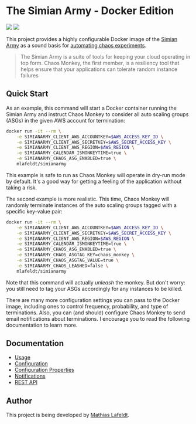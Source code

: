 # The Simian Army - Docker Edition

[![](https://images.microbadger.com/badges/image/mlafeldt/simianarmy.svg)](https://microbadger.com/images/mlafeldt/simianarmy)
[![](https://quay.io/repository/mlafeldt/simianarmy/status)](https://quay.io/repository/mlafeldt/simianarmy)

This project provides a highly configurable Docker image of the [Simian Army](https://github.com/Netflix/SimianArmy) as a sound basis for [automating chaos experiments](https://medium.com/production-ready/chaos-monkey-for-fun-and-profit-87e2f343db31).

> The Simian Army is a suite of tools for keeping your cloud operating in top form. Chaos Monkey, the first member, is a resiliency tool that helps ensure that your applications can tolerate random instance failures

## Quick Start

As an example, this command will start a Docker container running the Simian Army and instruct Chaos Monkey to consider all auto scaling groups (ASGs) in the given AWS account for termination:

```bash
docker run -it --rm \
    -e SIMIANARMY_CLIENT_AWS_ACCOUNTKEY=$AWS_ACCESS_KEY_ID \
    -e SIMIANARMY_CLIENT_AWS_SECRETKEY=$AWS_SECRET_ACCESS_KEY \
    -e SIMIANARMY_CLIENT_AWS_REGION=$AWS_REGION \
    -e SIMIANARMY_CALENDAR_ISMONKEYTIME=true \
    -e SIMIANARMY_CHAOS_ASG_ENABLED=true \
    mlafeldt/simianarmy
```

This example is safe to run as Chaos Monkey will operate in dry-run mode by default. It's a good way for getting a feeling of the application without taking a risk.

The second example is more realistic. This time, Chaos Monkey will randomly terminate instances of the auto scaling groups tagged with a specific key-value pair:

```bash
docker run -it --rm \
    -e SIMIANARMY_CLIENT_AWS_ACCOUNTKEY=$AWS_ACCESS_KEY_ID \
    -e SIMIANARMY_CLIENT_AWS_SECRETKEY=$AWS_SECRET_ACCESS_KEY \
    -e SIMIANARMY_CLIENT_AWS_REGION=$AWS_REGION \
    -e SIMIANARMY_CALENDAR_ISMONKEYTIME=true \
    -e SIMIANARMY_CHAOS_ASG_ENABLED=true \
    -e SIMIANARMY_CHAOS_ASGTAG_KEY=chaos_monkey \
    -e SIMIANARMY_CHAOS_ASGTAG_VALUE=true \
    -e SIMIANARMY_CHAOS_LEASHED=false \
    mlafeldt/simianarmy
```

Note that this command will actually *unleash* the monkey. But don't worry: you still need to tag your ASGs accordingly for any instances to be killed.

There are many more configuration settings you can pass to the Docker image, including ones to control frequency, probability, and type of terminations. Also, you can (and should) configure Chaos Monkey to send email notifications about terminations. I encourage you to read the following documentation to learn more.

## Documentation

* [Usage](https://github.com/mlafeldt/docker-simianarmy/blob/master/docs/usage.md)
* [Configuration](https://github.com/mlafeldt/docker-simianarmy/blob/master/docs/configuration.md)
* [Configuration Properties](https://github.com/mlafeldt/docker-simianarmy/blob/master/docs/configuration-properties.md)
* [Notifications](https://github.com/mlafeldt/docker-simianarmy/blob/master/docs/notifications.md)
* [REST API](https://github.com/mlafeldt/docker-simianarmy/blob/master/docs/api.md)

## Author

This project is being developed by [Mathias Lafeldt](https://twitter.com/mlafeldt).
